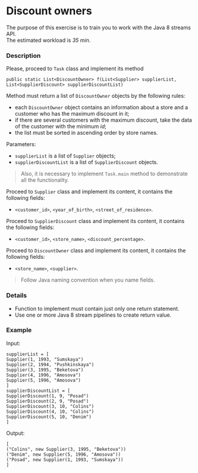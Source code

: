 # Discount owners

The purpose of this exercise is to train you to work with the Java 8 streams API.  
The estimated workload is *35 min*.

### Description

Please, proceed to `Task` class and implement its method

`public static List<DiscountOwner> f(List<Supplier> supplierList, List<SupplierDiscount> supplierDiscountList)`

Method must return a list of `DiscountOwner` objects by the following rules:
* each `DiscountOwner` object contains an information about a store and a customer who has the maximum discount in it;
* if there are several customers with the maximum discount, take the data of the customer with the minimum *id*;
* the list must be sorted in ascending order by store names.

Parameters:
* `supplierList` is a list of `Supplier` objects;
* `supplierDiscountList` is a list of `SupplierDiscount` objects.

> Also, it is necessary to implement `Task.main` method to demonstrate all the functionality.

Proceed to `Supplier` class and implement its content, it contains the following fields:
* `<customer_id>`, `<year_of_birth>`, `<street_of_residence>`.

Proceed to `SupplierDiscount` class and implement its content, it contains the following fields:
* `<customer_id>`, `<store_name>`, `<discount_percentage>`.

Proceed to `DiscountOwner` class and implement its content, it contains the following fields:
* `<store_name>`, `<supplier>`.

> Follow Java naming convention when you name fields.

### Details

* Function to implement must contain just only one return statement.
* Use one or more  Java 8 stream pipelines to create return value.

### Example

Input:

```
supplierList = [
Supplier(1, 1993, "Sumskaya")
Supplier(2, 1994, "Pushkinskaya")
Supplier(3, 1995, "Beketova")
Supplier(4, 1996, "Amosova")
Supplier(5, 1996, "Amosova")
]
supplierDiscountList = [
SupplierDiscount(1, 9, "Posad") 
SupplierDiscount(2, 9, "Posad") 
SupplierDiscount(3, 10, "Colins") 
SupplierDiscount(4, 10, "Colins") 
SupplierDiscount(5, 10, "Denim") 
]
```

Output:
```
[
("Colins", new Supplier(3, 1995, "Beketova"))
("Denim", new Supplier(5, 1996, "Amosova"))
("Posad", new Supplier(1, 1993, "Sumskaya")) 
]
```
